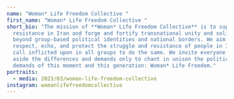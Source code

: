 ```yaml
---
name: "Woman* Life Freedom Collective "
first_name: "Woman* Life Freedom Collective "
short_bio: "The mission of **Woman* Life Freedom Collective** is to support the
  resistance in Iran and forge and fortify transnational unity and solidarity
  beyond group-based political identities and national borders. We aim to
  respect, echo, and protect the struggle and resistance of people in Iran and
  call inflicted upon in all groups to do the same. We invite everyone to set
  aside the differences and demands only to chant in unison the political
  demands of this moment and this generation: Woman* Life Freedom."
portraits:
  - media: 2023/03/woman-life-freedom-collective
instagram: womanlifefreedomcollective
---
```

